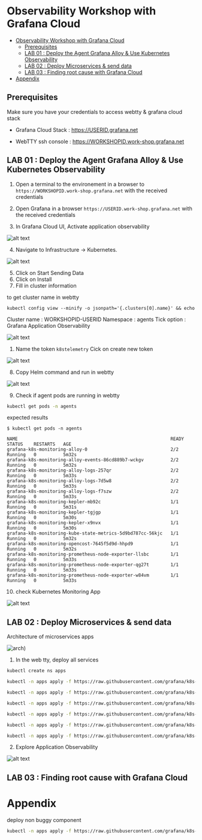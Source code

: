 # Observability Workshop with Grafana Cloud

- [Observability Workshop with Grafana Cloud](#observability-workshop-with-grafana-cloud)
  - [Prerequisites](#prerequisites)
  - [LAB 01 : Deploy the Agent Grafana Alloy \& Use Kubernetes Observability](#lab-01--deploy-the-agent-grafana-alloy--use-kubernetes-observability)
  - [LAB 02 : Deploy Microservices \& send data](#lab-02--deploy-microservices--send-data)
  - [LAB 03 : Finding root cause with Grafana Cloud](#lab-03--finding-root-cause-with-grafana-cloud)
- [Appendix](#appendix)


## Prerequisites

Make sure you have your credentials to access webtty & grafana cloud stack

- Grafana Cloud Stack : https://USERID.grafana.net

- WebTTY ssh console : https://WORKSHOPID.work-shop.grafana.net


## LAB 01 : Deploy the Agent Grafana Alloy & Use Kubernetes Observability

1. Open a terminal to the environement in a browser to ```https://WORKSHOPID.work-shop.grafana.net``` with the received credentials
2. Open Grafana in a browser ```https://USERID.work-shop.grafana.net``` with the received credentials

3. In Grafana Cloud UI, Activate application observability

![alt text](/graphics/06.png)

4. Navigate to Infrastructure -> Kubernetes.

![alt text](/graphics/01.png)

5. Click on Start Sending Data
6. Click on Install
7. Fill in cluster information

to get cluster name in webtty

```
kubectl config view --minify -o jsonpath='{.clusters[0].name}' && echo
```

Cluster name : WORKSHOPID-USERID
Namespace : agents
Tick option : Grafana Application Observability

![alt text](/graphics/02.png)

1. Name the token ```k8stelemetry``` Cick on create new token

![alt text](/graphics/03.png)

8. Copy Helm command and run in webtty

![alt text](/graphics/04.png)

9. Check if agent pods are running in webtty

```sh
kubectl get pods -n agents
```

expected results

```
$ kubectl get pods -n agents

NAME                                                         READY   STATUS    RESTARTS   AGE
grafana-k8s-monitoring-alloy-0                               2/2     Running   0          5m32s
grafana-k8s-monitoring-alloy-events-86cd889b7-wckgv          2/2     Running   0          5m32s
grafana-k8s-monitoring-alloy-logs-257qr                      2/2     Running   0          5m33s
grafana-k8s-monitoring-alloy-logs-7d5w8                      2/2     Running   0          5m33s
grafana-k8s-monitoring-alloy-logs-f7szw                      2/2     Running   0          5m33s
grafana-k8s-monitoring-kepler-mb92c                          1/1     Running   0          5m31s
grafana-k8s-monitoring-kepler-tgjgp                          1/1     Running   0          5m30s
grafana-k8s-monitoring-kepler-x9nvx                          1/1     Running   0          5m30s
grafana-k8s-monitoring-kube-state-metrics-5d9bd787cc-56kjc   1/1     Running   0          5m32s
grafana-k8s-monitoring-opencost-7645f5d9d-hhpd9              1/1     Running   0          5m32s
grafana-k8s-monitoring-prometheus-node-exporter-llsbc        1/1     Running   0          5m33s
grafana-k8s-monitoring-prometheus-node-exporter-qg27t        1/1     Running   0          5m33s
grafana-k8s-monitoring-prometheus-node-exporter-w84vm        1/1     Running   0          5m33s
```

10. check Kubernetes Monitoring App

![alt text](graphics/05.png)


## LAB 02 : Deploy Microservices & send data

Architecture of microservices apps

![arch](graphics/architecture.png))

1. In the web tty, deploy all services

```sh
kubectl create ns apps

kubectl -n apps apply -f https://raw.githubusercontent.com/grafana/k8s-appo11y-workshop/refs/heads/master/microservices/room-availability/deploy-faulty.yaml

kubectl -n apps apply -f https://raw.githubusercontent.com/grafana/k8s-appo11y-workshop/refs/heads/master/microservices/email-channel/deploy.yaml

kubectl -n apps apply -f https://raw.githubusercontent.com/grafana/k8s-appo11y-workshop/refs/heads/master/microservices/sms-channel/deploy.yaml

kubectl -n apps apply -f https://raw.githubusercontent.com/grafana/k8s-appo11y-workshop/refs/heads/master/microservices/booking-notification/deploy.yaml

kubectl -n apps apply -f https://raw.githubusercontent.com/grafana/k8s-appo11y-workshop/refs/heads/master/microservices/booking-hub/deploy.yaml

kubectl -n apps apply -f https://raw.githubusercontent.com/grafana/k8s-appo11y-workshop/refs/heads/master/k6/k6.yaml

```

2. Explore Application Observability

![alt text](/graphics/07.png)


## LAB 03 : Finding root cause with Grafana Cloud

# Appendix

deploy non buggy component 
```sh 
kubectl -n apps apply -f https://raw.githubusercontent.com/grafana/k8s-appo11y-workshop/refs/heads/master/microservices/room-availability/deploy-success.yaml

```

